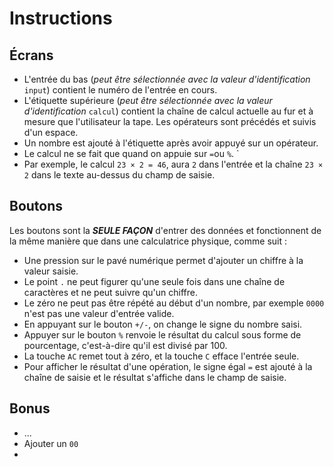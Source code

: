 # Instructions

## Écrans
* L'entrée du bas (*peut être sélectionnée avec la valeur d'identification* `input`) contient le numéro de l'entrée en cours.
* L'étiquette supérieure (*peut être sélectionnée avec la valeur d'identification* `calcul`) contient la chaîne de calcul actuelle au fur et à mesure que l'utilisateur la tape. Les opérateurs sont précédés et suivis d'un espace.
* Un nombre est ajouté à l'étiquette après avoir appuyé sur un opérateur.
* Le calcul ne se fait que quand on appuie sur `=`ou `%`. `
* Par exemple, le calcul `23 × 2 = 46`, aura `2` dans l'entrée et la chaîne `23 × 2` dans le texte au-dessus du champ de saisie.

## Boutons
Les boutons sont la ***SEULE FAÇON*** d'entrer des données et fonctionnent de la même manière que dans une calculatrice physique, comme suit :
- Une pression sur le pavé numérique permet d'ajouter un chiffre à la valeur saisie.
- Le point `.` ne peut figurer qu'une seule fois dans une chaîne de caractères et ne peut suivre qu'un chiffre.
- Le zéro ne peut pas être répété au début d'un nombre, par exemple `0000` n'est pas une valeur d'entrée valide.
- En appuyant sur le bouton `+/-`, on change le signe du nombre saisi.
- Appuyer sur le bouton `%` renvoie le résultat du calcul sous forme de pourcentage, c'est-à-dire qu'il est divisé par 100.
- La touche `AC` remet tout à zéro, et la touche `C` efface l'entrée seule.
- Pour afficher le résultat d'une opération, le signe égal `=` est ajouté à la chaîne de saisie et le résultat s'affiche dans le champ de saisie.

## Bonus
- ...
- Ajouter un `00`
-